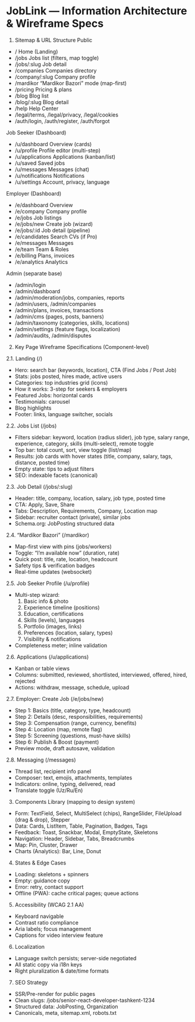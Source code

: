 # JobLink — Information Architecture & Wireframe Specs

1. Sitemap & URL Structure
Public
- /                Home (Landing)
- /jobs            Jobs list (filters, map toggle)
- /jobs/:slug      Job detail
- /companies       Companies directory
- /company/:slug   Company profile
- /mardikor        “Mardikor Bazori” mode (map-first)
- /pricing         Pricing & plans
- /blog            Blog list
- /blog/:slug      Blog detail
- /help            Help Center
- /legal/terms, /legal/privacy, /legal/cookies
- /auth/login, /auth/register, /auth/forgot

Job Seeker (Dashboard)
- /u/dashboard         Overview (cards)
- /u/profile           Profile editor (multi-step)
- /u/applications      Applications (kanban/list)
- /u/saved             Saved jobs
- /u/messages          Messages (chat)
- /u/notifications     Notifications
- /u/settings          Account, privacy, language

Employer (Dashboard)
- /e/dashboard         Overview
- /e/company           Company profile
- /e/jobs              Job listings
- /e/jobs/new          Create job (wizard)
- /e/jobs/:id          Job detail (pipeline)
- /e/candidates        Search CVs (if Pro)
- /e/messages          Messages
- /e/team              Team & Roles
- /e/billing           Plans, invoices
- /e/analytics         Analytics

Admin (separate base)
- /admin/login
- /admin/dashboard
- /admin/moderation/jobs, companies, reports
- /admin/users, /admin/companies
- /admin/plans, invoices, transactions
- /admin/cms (pages, posts, banners)
- /admin/taxonomy (categories, skills, locations)
- /admin/settings (feature flags, localization)
- /admin/audits, /admin/disputes

2. Key Page Wireframe Specifications (Component-level)

2.1. Landing (/)
- Hero: search bar (keywords, location), CTA (Find Jobs / Post Job)
- Stats: jobs posted, hires made, active users
- Categories: top industries grid (icons)
- How it works: 3-step for seekers & employers
- Featured Jobs: horizontal cards
- Testimonials: carousel
- Blog highlights
- Footer: links, language switcher, socials

2.2. Jobs List (/jobs)
- Filters sidebar: keyword, location (radius slider), job type, salary range, experience, category, skills (multi-select), remote toggle
- Top bar: total count, sort, view toggle (list/map)
- Results: job cards with hover states (title, company, salary, tags, distance, posted time)
- Empty state: tips to adjust filters
- SEO: indexable facets (canonical)

2.3. Job Detail (/jobs/:slug)
- Header: title, company, location, salary, job type, posted time
- CTA: Apply, Save, Share
- Tabs: Description, Requirements, Company, Location map
- Sidebar: recruiter contact (private), similar jobs
- Schema.org: JobPosting structured data

2.4. “Mardikor Bazori” (/mardikor)
- Map-first view with pins (jobs/workers)
- Toggle: “I’m available now” (duration, rate)
- Quick post: title, rate, location, headcount
- Safety tips & verification badges
- Real-time updates (websocket)

2.5. Job Seeker Profile (/u/profile)
- Multi-step wizard:
  1) Basic info & photo
  2) Experience timeline (positions)
  3) Education, certifications
  4) Skills (levels), languages
  5) Portfolio (images, links)
  6) Preferences (location, salary, types)
  7) Visibility & notifications
- Completeness meter; inline validation

2.6. Applications (/u/applications)
- Kanban or table views
- Columns: submitted, reviewed, shortlisted, interviewed, offered, hired, rejected
- Actions: withdraw, message, schedule, upload

2.7. Employer: Create Job (/e/jobs/new)
- Step 1: Basics (title, category, type, headcount)
- Step 2: Details (desc, responsibilities, requirements)
- Step 3: Compensation (range, currency, benefits)
- Step 4: Location (map, remote flag)
- Step 5: Screening (questions, must-have skills)
- Step 6: Publish & Boost (payment)
- Preview mode, draft autosave, validation

2.8. Messaging (/messages)
- Thread list, recipient info panel
- Composer: text, emojis, attachments, templates
- Indicators: online, typing, delivered, read
- Translate toggle (Uz/Ru/En)

3. Components Library (mapping to design system)
- Form: TextField, Select, MultiSelect (chips), RangeSlider, FileUpload (drag & drop), Stepper
- Data: Cards, ListItem, Table, Pagination, Badges, Tags
- Feedback: Toast, Snackbar, Modal, EmptyState, Skeletons
- Navigation: Header, Sidebar, Tabs, Breadcrumbs
- Map: Pin, Cluster, Drawer
- Charts (Analytics): Bar, Line, Donut

4. States & Edge Cases
- Loading: skeletons + spinners
- Empty: guidance copy
- Error: retry, contact support
- Offline (PWA): cache critical pages; queue actions

5. Accessibility (WCAG 2.1 AA)
- Keyboard navigable
- Contrast ratio compliance
- Aria labels; focus management
- Captions for video interview feature

6. Localization
- Language switch persists; server-side negotiated
- All static copy via i18n keys
- Right pluralization & date/time formats

7. SEO Strategy
- SSR/Pre-render for public pages
- Clean slugs: /jobs/senior-react-developer-tashkent-1234
- Structured data: JobPosting, Organization
- Canonicals, meta, sitemap.xml, robots.txt
